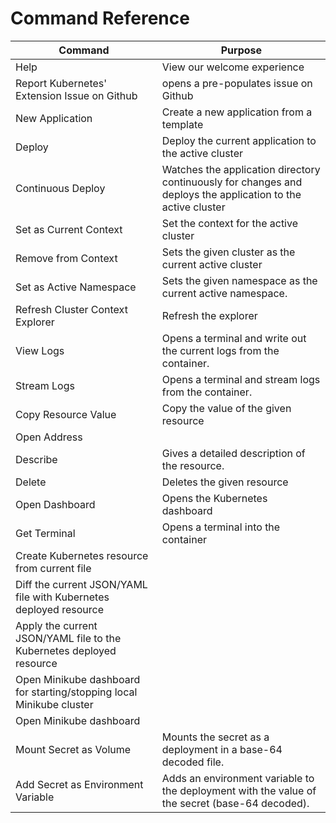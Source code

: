 # Command Reference

| Command                                                              | Purpose                                              |
|----------------------------------------------------------------------|------------------------------------------------------|
| Help                                                                 | View our welcome experience                          |
| Report Kubernetes' Extension Issue on Github                         | opens a pre-populates issue on Github                |
| New Application                                                      | Create a new application from a template             |
| Deploy                                                               | Deploy the current application to the active cluster |
| Continuous Deploy                                                           | Watches the application directory continuously for changes and deploys the application to the active cluster |
| Set as Current Context                                               | Set the context for the active cluster               |
| Remove from Context                                                  | Sets the given cluster as the current active cluster |
| Set as Active Namespace                                              | Sets the given namespace as the current active namespace. |
| Refresh Cluster Context Explorer                                     | Refresh the explorer                                |
| View Logs                                                            | Opens a terminal and write out the current logs from the container. |
| Stream Logs                                                          | Opens a terminal and stream logs from the container. |
| Copy Resource Value                                                  | Copy the value of the given resource                 |
| Open Address                                                         |                                                      |
| Describe                                                             | Gives a detailed description of the resource.        |
| Delete                                                               | Deletes the given resource                           |
| Open Dashboard                                                       | Opens the Kubernetes dashboard                       |
| Get Terminal                                                         | Opens a terminal into the container                  |
| Create Kubernetes resource from current file                         |                                                      |
| Diff the current JSON/YAML file with Kubernetes deployed resource    |                                                      |
| Apply the current JSON/YAML file to the Kubernetes deployed resource |                                                      |
| Open Minikube dashboard for starting/stopping local Minikube cluster |                                                      |
| Open Minikube dashboard                                              |                                                      |
| Mount Secret as Volume                                               | Mounts the secret as a deployment in a base-64 decoded file. |
| Add Secret as Environment Variable                                   | Adds an environment variable to the deployment with the value of the secret (base-64 decoded). |
